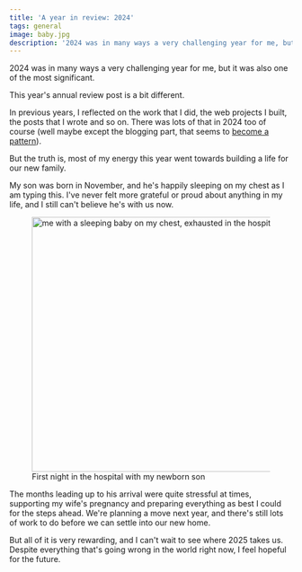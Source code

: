 ```yaml
---
title: 'A year in review: 2024'
tags: general
image: baby.jpg
description: '2024 was in many ways a very challenging year for me, but it was also one of the most significant.'
---
```


<p class="lead">2024 was in many ways a very challenging year for me, but it was also one of the most significant.<p>

This year's annual review post is a bit different.

In previous years, I reflected on the work that I did, the web projects I built, the posts that I wrote and so on. There was lots of that in 2024 too of course (well maybe except the blogging part, that seems to [become a pattern](https://front-end.social/@matuzo/113729399287780395)).

But the truth is, most of my energy this year went towards building a life for our new family.

My son was born in November, and he's happily sleeping on my chest as I am typing this. I've never felt more grateful or proud about anything in my life, and I still can't believe he's with us now.

<figure class="extend">
    <img src="https://res.cloudinary.com/mxb/image/upload/v1735639452/baby_qat7qw.jpg" width="800" height="454" loading="lazy" alt="me with a sleeping baby on my chest, exhausted in the hospital" />
    <figcaption>First night in the hospital with my newborn son</figcaption>
</figure>

The months leading up to his arrival were quite stressful at times, supporting my wife's pregnancy and preparing everything as best I could for the steps ahead. We're planning a move next year, and there's still lots of work to do before we can settle into our new home.

But all of it is very rewarding, and I can't wait to see where 2025 takes us. Despite everything that's going wrong in the world right now, I feel hopeful for the future.
